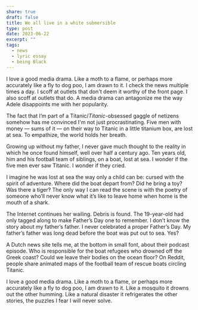```yaml
---
share: true
draft: false
title: We all live in a white submersible
type: post
date: 2023-06-22
excerpt: ""
tags:
  - news
  - lyric essay
  - being Black
---
```


I love a good media drama. Like a moth to a flame, or perhaps more accurately like a fly to dog poo, I am drawn to it. I check the news multiple times a day. I scoff at outlets that don't deem it worthy of the front page. I also scoff at outlets that do. A media drama can antagonize me the way Adele disappoints me with her popularity.

The fact that I’m part of a Titanic/_Titanic_-obsessed gaggle of netizens somehow has me convinced I'm not just procrastinating. Five men with money — sums of it — on their way to Titanic in a little titanium box, are lost at sea. To empathize, the world holds her breath.

Growing up without my father, I never gave much thought to the reality in which he once found himself, well over half a century ago. Ten years old, him and his football team of siblings, on a boat, lost at sea. I wonder if the five men ever saw Titanic. I wonder if they cried.

I imagine he was lost at sea the way only a child can be: cursed with the spirit of adventure. Where did the boat depart from? Did he bring a toy? Was there a tiger? The only way I can read the scene is with the poetry of someone who’ll never know what it’s like to leave home when home is the mouth of a shark.

The Internet continues her wailing. Debris is found. The 19-year-old had only tagged along to make Father’s Day one to remember. I don’t know the story about my father’s father. I never celebrated a proper Father’s Day. My father’s father was long dead before the boat was put out to sea. Yes?

A Dutch news site tells me, at the bottom in small font, about their podcast episode. Who is responsible for the boat refugees who drowned off the Greek coast? Could we leave their bodies on the ocean floor? On Reddit, people share animated maps of the football team of rescue boats circling Titanic. 

I love a good media drama. Like a moth to a flame, or perhaps more accurately like a fly to dog poo, I am drawn to it. Like a mosquito it drowns out the other humming. Like a natural disaster it refrigerates the other stories, the puzzles I fear I will never solve.

